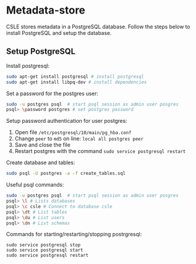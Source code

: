 # Metadata-store

CSLE stores metadata in a PostgreSQL database. Follow the steps below to install PostgreSQL and setup the database.

## Setup PostgreSQL

Install postgresql:
```bash
sudo apt-get install postgresql # install postgresql
sudo apt-get install libpq-dev # install dependencies
```

Set a password for the postgres user:
```bash
sudo -u postgres psql  # start psql session as admin user posgres
psql> \password postgres # set postgres password
```

Setup password authentication for user postgres:
1. Open file `/etc/postgresql/10/main/pg_hba.conf`
2. Change `peer` to `md5` on line: `local all postgres peer`
3. Save and close the file
4. Restart postgres with the command `sudo service postgresql restart`

Create database and tables:
```bash
sudo psql -U postgres -a -f create_tables.sql
```

Useful psql commands: 
```bash
sudo -u postgres psql  # start psql session as admin user posgres
psql> \l # Lists databases
psql> \c csle # Connect to database csle
psql> \dt # List tables
psql> \du # List users
psql> \dn # List schemas
```

Commands for starting/restarting/stopping postrgresql:
```
sudo service postgresql stop
sudo service postgresql start
sudo service postgresql restart
```
